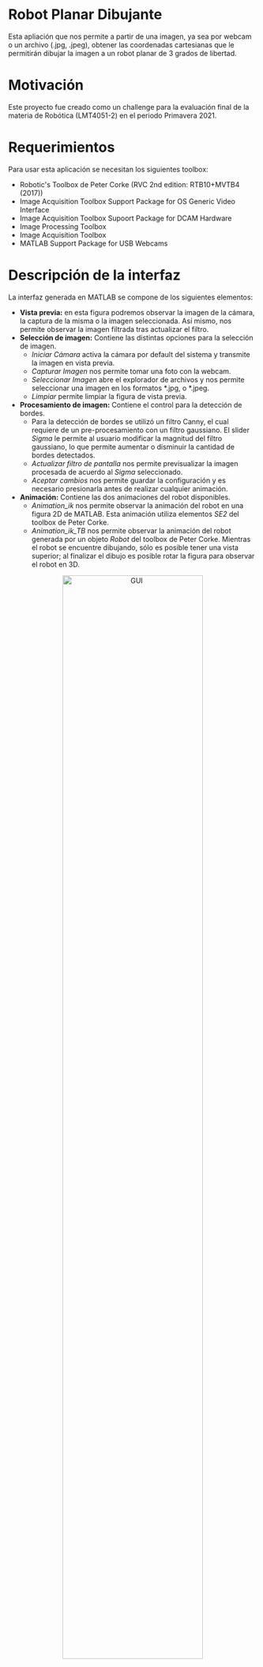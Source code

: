 # Robot Planar Dibujante
Esta apliación que nos permite a partir de una imagen, ya sea por webcam o un archivo (.jpg, .jpeg), obtener las coordenadas cartesianas que le permitirán dibujar la imagen a un robot planar de 3 grados de libertad.

# Motivación
Este proyecto fue creado como un challenge para la evaluación final de la materia de Robótica (LMT4051-2) en el periodo Primavera 2021. 

# Requerimientos
Para usar esta aplicación se necesitan los siguientes toolbox:
-  Robotic's Toolbox de Peter Corke (RVC 2nd edition: RTB10+MVTB4 (2017))
- Image Acquisition Toolbox Support Package for OS Generic Video Interface
- Image Acquisition Toolbox Supoort Package for DCAM Hardware
- Image Processing Toolbox
- Image Acquisition Toolbox
- MATLAB Support Package for USB Webcams

# Descripción de la interfaz
La interfaz generada en MATLAB se compone de los siguientes elementos:
- **Vista previa:** en esta figura podremos observar la imagen de la cámara, la captura de la misma o la imagen seleccionada. Así mismo, nos permite observar la imagen filtrada tras actualizar el filtro.
- **Selección de imagen:** Contiene las distintas opciones para la selección de imagen.
    * _Iniciar Cámara_ activa la cámara por default del sistema y transmite la imagen en vista previa.
    * _Capturar Imagen_ nos permite tomar una foto con la webcam.
    * _Seleccionar Imagen_ abre el explorador de archivos y nos permite seleccionar una imagen en los formatos *.jpg, o *.jpeg.
    * _Limpiar_ permite limpiar la figura de vista previa.
- **Procesamiento de imagen:** Contiene el control para la detección de bordes. 
    * Para la detección de bordes se utilizó un filtro Canny, el cual requiere de un pre-procesamiento con un filtro gaussiano. El slider _Sigma_ le permite al usuario modificar la magnitud del filtro gaussiano, lo que permite aumentar o disminuir la cantidad de bordes detectados.
    * _Actualizar filtro de pantalla_ nos permite previsualizar la imagen procesada de acuerdo al _Sigma_ seleccionado.
    * _Aceptar cambios_ nos permite guardar la configuración y es necesario presionarla antes de realizar cualquier animación. 
- **Animación:** Contiene las dos animaciones del robot disponibles.
    * _Animation_ik_ nos permite observar la animación del robot en una figura 2D de MATLAB. Esta animación utiliza elementos _SE2_ del toolbox de Peter Corke. 
    * _Animation_ik_TB_ nos permite observar la animación del robot generada por un objeto _Robot_ del toolbox de Peter Corke. Mientras el robot se encuentre dibujando, sólo es posible tener una vista superior; al finalizar el dibujo es posible rotar la figura para observar el robot en 3D. 

<div align="center">
<img src="./resources/gui.png" alt="GUI" width = 75%>
<p align="center"><em> Captura de pantalla de la interfaz </em></p>
</div>

# Funcionamiento
Como se mencionó anteriormente, es necesaria la descarga de diversos toolbox para el correcto funcionamiento del programa. En este caso, el Toolbox de Robótica de Peter Corke puede instalarse de diversas maneras como se puede observar en el siguiente [link](https://petercorke.com/toolboxes/robotics-toolbox/). Es posible que dependiendo de la instalación hecha, sea necesario correr el archivo _startup_rvc.c_ como primer paso; mediante este archivo será posible utilizar funciones del toolbox que se incluyen en _robotDibujante.m_. 

Una vez asegurados de que es posible hacer uso de las funciones del toolbox de Robótica y de haber descargado el repositorio, procedemos a abrir el archivo _robotDibujante.m_ en Matlab. Este archivo permitirá correr todo el programa y llamar a las funciones que se encuentran dentro de _Animation_ik_, _Animation_ik_, _edgeDetection_. 

<div align="center">
<img src="./resources/abrircodigo.jpg" alt="correr_archivo" width = 60%>
<p align="center"><em> Apertura del archivo _robotDibujante.m_ </em></p>
</div>

Ya que se ha abierto el archivo, únicamente basta con correr el código _robotDibujante.m_

<div align="center">
<img src="./resources/correrarchivo.jpg" alt="correr_archivo" width = 60%>
<p align="center"><em> Ejecución del programa _robotDibujante.m_ </em></p>
</div>

Al correr el código, aparecerá la interfaz gráfica del programa y podemos comenzar a hacer uso de los componentes mencionados anteriormente. 

<div align="center">
<img src="./resources/gui.png" alt="GUI" width = 60%>
<p align="center"><em> Captura de pantalla de la interfaz </em></p>
</div>

El primer paso dentro de la interfaz es elegir el archivo a dibujar, este archivo puede ser elegido directamente desde un archivo en nuestra computadora o de igual manera, es posible realizar la toma de una captura desde la cámara de la computadora. 

Si se desea tomar una fotografía desde la cámara, es necesario:

- 1: Presionar en _Inicializar Cámara_
- 2: Presionar en _Capturar Imagen_

<div align="center">
<img src="./resources/capturarimagen.png" alt="captura" width = 60%>
<p align="center"><em> Captura de una fotografía desde la cámara </em></p>
</div>

Si se desea elegir un archivo existente de nuestra computadora, es necesario:
- 1: Presionar en _Seleccionar Imagen_
- 2: Una vez presionado, se abrirá una nueva pestaña para buscar y seleccionar el archivo deseado (este debe ser .jpg o .jpeg)

Si hemos cometido un error en la selección del archivo o deseamos tomar otra fotografía, podemos hacer una limpieza de la imagen que se encuentra dentro de la interfaz con tan solo presionar el botón de _Limpiar_ y podemos volver a elegir la imagen nuevamente con los mismos pasos ya mencionados. 


<div style="display: flex" align="center">
<div align="center">
<img src="./resources/seleccionararchivo.jpg" alt="busqueda" width = 70%>
<p align="center"><em> Búsqueda del archivo a dibujar. </em></p>
</div>
<div align="center">
<img src="./resources/archivoseleccionado.jpg" alt="archivoselecc" width=70%>
<p align="center"><em> Archivo seleccionado y abierto dentro de la interfaz. </em></p>
</div>
</div>


Una vez que ya tenemos la imagen a dibujar dentro de la interfaz, procedemos a aplicar el filtro de detección de bordes. Este filtro se aplica con el botón _Actualizar filtro de pantalla_ y su intensidad depende del slider denominado como _Sigma_. Cada que se modifique el valor del slider, es necesario volver a actualizar el filtro para poder observar los cambios de la imagen. Dependiendo del valor en el slider, se modificará la detección de los bordes como se observa a continuación. 

<div style="display: flex" align="center">
<div align="center">
<img src="./resources/filtro1.jpg" alt="filtro1" width = 70%>
<p align="center"><em> Ejemplo 1 de ajuste de filtro. </em></p>
</div>
<div align="center">
<img src="./resources/filtro2.jpg" alt="filtro2" width=70%>
<p align="center"><em> Ejemplo 2 de ajuste de filtro. </em></p>
</div>
</div>

Ya que se haya elegido el valor final del filtro, es posible proceder a dibujar la imagen. La imagen se puede dibujar con una animación de un robot de 2 dimensiones simple o generado mediante el Toolbox de Peter Corke. Para comenzar el dibujo, es necesario:

- 1: Presionar en _Aceptar cambios_
- 2: Elegir _Animación_ik_ o _Animación_ik_TB_

Una vez hechos estos pasos, se desplegará una nueva figura en donde se mostrará el proceso de dibujo de la imagen seleccionada. 

<div align="center">
<img src="./resources/procesodibujo.jpg" alt="captura" width = 60%>
<p align="center"><em> Proceso de dibujo de la imagen sin toolbox </em></p>
</div>

Es importante mencionar que existe una notoria diferencia en el tiempo de dibujo entre la animación con toolbox y sin toolbox. Se recomienda elegir la animación sin toolbox para menor tiempo de dibujo, esto se debe a que el uso del toolbox requiere un alto consumo de recursos por parte de la computadora. 

Una vez terminado el dibujo, es posible guardar el la figura final en diferentes formatos.


<div style="display: flex" align="center">
<div align="center">
<img src="./resources/saveas.jpg" alt="saveas" width = 70%>
<p align="center"><em>  Guardar dibujo finalizado </em></p>
</div>
<div align="center">
<img src="./resources/guardardibujo.jpg" alt="filtro2" width=58%>
<p align="center"><em> Elegir formato del dibujo a guardar. </em></p>
</div>
</div>

<div align="center">
<img src="./resources/dibujodoki.png" alt="saveas" width = 60%>
<p align="center"><em> Dibujo finalizado en formato .png</em></p>
</div>

El proceso puede interrumpirse si se cierra la figura en donde se está dibujando la imagen. Igualmente, el proceso puede volver a comenzarse siguiendo los mismos pasos una vez finalizado. Si la imagen originalmente se dibuja con _Animación_ik_ y al finalizar el proceso, se desea dibujarla ahora con _Animación_ik_TB_, no es necesario volver a abrir la imagen en la interfaz si esta ya está abierta, únicamente es necesario volver a presionar _Aceptar cambios_ y elegir el nuevo tipo de animación. 


# Pruebas
Pueden encontrarse videos del funcionamiento de esta aplicación para distintos casos en el siguiente [link](https://youtu.be/5BYJgvd3Z4k).

A continuación mostramos un ejemplo del resultado de una imagen en 3D.
<div align="center">
<img src="./resources/barco_imagen.png" alt="imagen_barco" width = 75%>
<p align="center"><em> Introducción de la imagen a la aplicación. </em></p>
</div>
<div align="center">
<img src="./resources/barco_sigma1.png" alt="imagen_barco_sigma_alto" width=30%>
<img src="./resources/barco_sigma2.png" alt="imagen_barco_sigma_medio" width=30%>
<img src="./resources/barco_sigma3.png" alt="imagen_barco_sigma_alto" width=30%>
<p align="center"><em> Procesamiento de la imagen para tres valores distintos de sigma. </em></p>
</div>
<div align="center">
<img src="./resources/barco.jpeg" alt="imagen_barco" width = 75%>
<p align="center"><em> Resultado de la imagen dibujada con la simulación planar. </em></p>
</div>

Por otro lado, también es posible imprimir imágenes como logotipos o documentos escaneados, como se muestra a continuación.
<div align="center">
<img src="./resources/UDLAP_imagen.png" alt="imagen_barco" width = 45%>
<img src="./resources/UDLAP_sigma.png" alt="UDLAP_sigma" width=45%>
<p align="center"><em> Carga y procesamiento del logotipo. </em></p>
</div>
<div align="center">
<img src="./resources/UDLAP.png" alt="UDLAP" width = 75%>
<p align="center"><em> Resultado de la imagen dibujada con la simulación con robot del toolbox. </em></p>
</div>

# Trabajo futuro
## Diseño Mecánico
El diseño mecánico del robot propuesto se muestra en la figura a continuación, en donde se indican las posiciones de los motores, así como la implementación de ruedas locas. Estos elementos brindarán soporte a los eslabones y al mismo tiempo permitirán que se puedan mover de manera correcta al momento en que se gira cada uno de ellos. 
<div align="center">
<img src="./resources/diseñoMecanico.png" alt="Diseño del robot planar" width = 75%>
<p align="center"><em> Propuesta de diseño para el robot planar simulado. </em></p>
</div>
La estructura que se muestra está diseñada de tal forma para que ninguno de los eslabones choque entre sí al momento de que giren para poder realizar los dibujos. Esto se puede ver en las siguientes dos figuras donde se muestran las longitudes de los eslabones y cómo es que, al rotar 180 grados, estos no chocarían entre sí debido a la estructura que se propuso.
<div align="center">
<img src="./resources/robotExtendido.png" alt="robotExtendido" width=50%>
<img src="./resources/robotContraido.png" alt="robotContraido" width=50%>
<p align="center"><em> Vista lateral del robot en su posición completamente extendida y completamente contraida. </em></p>
</div>
Otro aspecto importante en el que se podría trabajar es en la parte del TCP donde se colocaría el instrumento de dibujo del robot. Nuestra sugerencia es incluir algunos motores en esta sección para que el robot sea capaz de levantar un poco la punta cuando el TCP realice trayectorias sobre zonas donde no hay puntos que dibujar. De esta forma evitamos que el robot tenga que realizar un movimiento sobre el eje Z desde la base o del último eslabón para lograr el mismo objetivo. 

Finalmente, al ser un robot planar de tres eslabones, se podrían definir diferentes dimensiones para sus eslabones por lo que otro punto en el que se podría trabajar es en se cambiar las dimensiones propuestas. De esta forma se presentaría otro diseño de robot si es que se necesitara implementarse en distintas aplicaciones ya que el caso específico de este proyecto es para lograr dibujar dentro de una hoja A4 pero el código del robot permite cambiar las longitudes de los eslabones y de esta manera se modifica el workspace el robot. 

## Software
La versión actual del proyecto realiza el dibujo mediante una nube de puntos los cuales son graficados empleando la función `scatter`. Esto se debe a que al procesar la imagen esta es convertida en una matriz binaria. Empleando la función `find` se extraen las coordenadas en X y Y de los elementos que contienen un 1 binario. Sin embargo, la función `find` realiza el mapeo de tales elementos revisando cada renglón de una columna en la matriz. Es por eso que el robot realiza el dibujo con un comportamiento similar a una impresora ya que va plasmando los puntos por columnas. 

Por lo tanto, para una futura versión del proyecto se recomienda implementar una función que permita unir los puntos en trayectorias. Idealmente se espera que el dibujo se realice según los trazos obtenidos en el procesamiento de la imagen y que estos se dibujen de manera continua. 

Otra sugerencia es revisar las zonas de indeterminación del robot. Específicamente en la función de `Animation_ik`, hay ocasiones en las que el eslabón 2 del robot actúa como si tuviera una longitud dinámica. Es decir, crece y decrece según la configuración articular que se presenta. Este error se rastreó hasta determinar que esto ocurre cuando los eslabones 2 y 3 se sobreponen, esto es cuando el grado de giro del eslabón 3 es de 180° con respecto al eslabón 2.

El error está directamente relacionado con la cinemática inversa, no es un problema de programación, lo que ocurre es que la cinemática inversa falla para las coordenadas X2 y Y2 con ciertos ángulos los cuales se presentan en las zonas de indeterminación. Es por eso que el dibujo se realiza a partir del milímetro 60 en el eje X ya que si los puntos se encuentran demasiado cerca del origen (la base) es muy probable que ocurra el error mencionado. 

Las zonas de indeterminación fueron reducidas drásticamente gracias al rediseño físico del robot en el cual los dos primeros eslabones tienen longitudes grandes con respecto al tercer eslabón. Sin embargo, esto no elimina por completo dichas zonas. Se pueden realizar múltiples pruebas con distintas longitudes de los eslabones indicando las nuevas longitudes en las variables `l1`, `l2` y `l3` de las funciones `Animation_ik` y `Animation_ik_TB`. 

Por otro lado, el diseño físico del robot permite tener ángulos de giro sin limitaciones, pero en caso de emplear un diseño diferente en el cual sea necesario establecer límites también será necesario programar tales límites. La versión actual del proyecto no tiene la capacidad de implementar límites ya que esto se debe aplicar desde la cinemática inversa para que esta no encuentre configuraciones articulares fuera de los límites. 

Finalmente, se detectaron retrasos en la captura de la imagen debido a la programación de la webcam. Estos retrasos se deben principalmente a que la forma en que se está activando y desactivando la cámara no toma en cuenta los desfases temporales que se producen al utilizar la función `snapshoot` para capturar la imagen. Si bien esto no afecta el funcionamiento general de la aplicación, puede dificultar el uso de la webcam. Una posible solución que identificamos es sustituir la activación de la cámara—que se realizó con la función `videoinput`— por la función `webcam`, sin embargo, es necesario encontrar un método adecuado para apagar la cámara tras la captura de la imagen.

Además, en relación con la cámara, consideramos que podría mejorarse la calidad de la imagen capturada introduciendo a la interfaz la opción de permitirle al usuario seleccionar entre distintas cámaras conectadas a su dispositivo, o modificando el contraste y brillo de la imagen. Es importante tomar esto en cuenta ya que, dependiendo en la calidad de la cámara, la iluminación al momento de la captura y el ruido en la imagen, la cantidad de puntos detectados puede variar.

# Autoría
Este proyecto fue creado por el Equipo 1 para materia de Robótica en el periodo Pimavera 2021. El equipo está conformado por:
- Zuriel Enrique González López (zuriel.gonzalezlz@udlap.mx), candidato a licenciatura en Ingeniería Mecatrónica (Graduación esperada 2022).
- María Fernanda López Salinas (maria.lopezss@udlap.mx, github: [ferzsal](https://github.com/ferzsal)), candidata a licenciatura en Ingeniería Mecatrónica (Graduación esperada 2022).
- Adrián Ramos Macías (adrian.ramosms@udlap.mx), candidato a licenciatura en Ingeniería Mecatrónica (Graduación esperada 2022).
- Ana María Ruiz Fernández (ana.ruizfz@udlap.mx, github: [amrf7](https://github.com/amrf7)), candidata a licenciatura en Ingeniería Mecatrónica (Graduación esperada 2022).

# Recursos Adicionales 

En el siguiente [link](https://drive.google.com/drive/folders/1JFphu5fYnkcF-Y_q62HlObDaAQS4sMIE?usp=sharing) se puede encontrar el reporte realizado para la materia de Robótica, el cual está relacionado  al análisis de la cinemática directa e inversa del robot planar. Adicionalmente, como recomendación personal, se sugiere la revisión del siguiente [proyecto](https://la.mathworks.com/matlabcentral/fileexchange/67926-portrait-drawing-using-computer-vision-and-robot-manipulator) del autor Tohru Kikawada relacionado con la generación de un retrato a partir de la detección facial mediante una cámara web. 